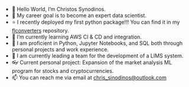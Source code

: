 - 👋 Hello World, I’m Christos Synodinos.
- 👀 My career goal is to become an expert data scientist.
- :star: I recently deployed my first python package!!! You can find it in my [flconverters](https://github.com/CSynodinos/flconverters) repository.
- 🌱 I’m currently learning AWS CI & CD and integration.
- :book: I am proficient in Python, Jupyter Notebooks, and SQL both through personal projects and work experience. 
- :muscle: I am currently leading a team for the development of a LIMS system.
- :eyeglasses: Current personal project: Expansion of the market analysis ML program for stocks and cryptocurrencies.  
- 📫 You can reach me via email at chris_sinodinos@outlook.com

<!---
CSynodinos/CSynodinos is a ✨ special ✨ repository because its `README.md` (this file) appears on your GitHub profile.
You can click the Preview link to take a look at your changes.
--->
